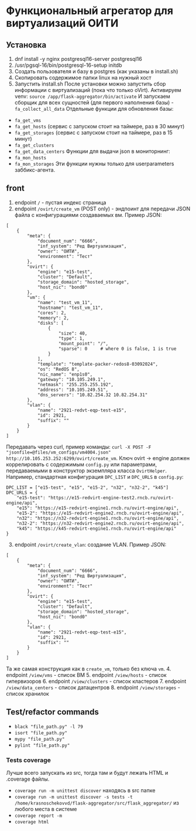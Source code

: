 # Функциональный агрегатор для виртуализаций ОИТИ
## Установка
1. dnf install -y nginx postgresql16-server postgresql16
2. /usr/pgsql-16/bin/postgresql-16-setup initdb
3. Создать пользователя и базу в postgres (как указаны в install.sh)
4. Скопировать содержимое папки linux на нужный хост
5. Запустить install.sh
После установки можно запустить сбор информации с виртуализаций (пока что только oVirt). Активируем venv:
`source /app/flask-aggregator/bin/activate`
И запускаем сборщик для всех сущностей (для первого наполнения базы) - `fa_collect_all_data`
Отдельные функции для обновления базы:
 - `fa_get_vms`
 - `fa_get_hosts` (сервис с запуском стоит на таймере, раз в 30 минут)
 - `fa_get_storages` (сервис с запуском стоит на таймере, раз в 15 минут)
 - `fa_get_clusters`
 - `fa_get_data_centers`
Функции для выдачи json в мониторнинг:
 - `fa_mon_hosts`
 - `fa_mon_storages`
Эти функции нужны только для userparameters заббикс-агента.
## front
1. endpoint `/` - пустая индекс страница
2. endpoint `/ovirt/create_vm` (POST only) - эндпоинт для передачи JSON файла с конфигурациями создаваемых вм. Пример JSON:
```
[
    {
        "meta": {
            "document_num": "6666",
            "inf_system": "Ред Виртуализация",
            "owner": "ОИТИ",
            "environment": "Тест"
        },
        "ovirt": {
            "engine": "e15-test",
            "cluster": "Default",
            "storage_domain": "hosted_storage",
            "host_nic": "bond0"
        },
        "vm": {
            "name": "test_vm_11",
            "hostname": "test_vm_11",
            "cores": 2,
            "memory": 2,
            "disks": [
                {
                    "size": 40,
                    "type": 1,
                    "mount_point": "/",
                    "sparse": 0     # where 0 is false, 1 is true
                }
            ],
            "template": "template-packer-redos8-03092024",
            "os": "RedOS 8",
            "nic_name": "enp1s0",
            "gateway": "10.105.249.1",
            "netmask": "255.255.255.192",
            "address": "10.105.249.51",
            "dns_servers": "10.82.254.32 10.82.254.31"
        },
        "vlan": {
            "name": "2921-redvt-eqp-test-e15",
            "id": 2921,
            "suffix": ""
        }
    }
]
```
Передавать через curl, пример команды: `curl -X POST -F "jsonfile=@files/vm_configs/vm4004.json" http://10.105.253.252:6299/ovirt/create_vm`.
Ключ ovirt -> engine должен коррелировать с содержимым `config.py` или параметрами, передаваемыми в конструктор экземпляра класса `OvirtHelper`. 
Например, стандартная конфигурация `DPC_LIST` и `DPC_URLS` в `config.py`:
```
DPC_LIST = ["e15-test", "e15", "e15-2", "n32", "n32-2", "k45"]
DPC_URLS = {
    "e15-test": "https://e15-redvirt-engine-test2.rncb.ru/ovirt-engine/api",
    "e15": "https://e15-redvirt-engine1.rncb.ru/ovirt-engine/api",
    "e15-2": "https://e15-redvirt-engine2.rncb.ru/ovirt-engine/api",
    "n32": "https://n32-redvirt-engine1.rncb.ru/ovirt-engine/api",
    "n32-2": "https://n32-redvirt-engine2.rncb.ru/ovirt-engine/api",
    "k45": "https://k45-redvirt-engine1.rncb.ru/ovirt-engine/api"
}
```
3. endpoint `/ovirt/create_vlan`: создание VLAN. Пример JSON:
```
[
    {
        "meta": {
            "document_num": "6666",
            "inf_system": "Ред Виртуализация",
            "owner": "ОИТИ",
            "environment": "Тест"
        },
        "ovirt": {
            "engine": "e15-test",
            "cluster": "Default",
            "storage_domain": "hosted_storage",
            "host_nic": "bond0"
        },
        "vlan": {
            "name": "2921-redvt-eqp-test-e15",
            "id": 2921,
            "suffix": ""
        }
    }
]
```
Та же самая конструкция как в `create_vm`, только без ключа `vm`.
4. endpoint `/view/vms` - список ВМ
5. endpoint `/view/hosts` - список гипервизоров
6. endpoint `/view/clusters` - список кластеров
7. endpoint `/view/data_centers` - список датацентров
8. endpoint `/view/storages` - список хранилок

## Test/refactor commands
- `black "file_path.py" -l 79`
- `isort "file_path.py"`
- `mypy "file_path.py"`
- `pylint "file_path.py"`
### Tests coverage
Лучше всего запускать из src, тогда там и будут лежать HTML и .coverage файлы.
- `coverage run -m unittest discover` находясь в src папке
- `coverage run -m unittest discover -s tests -t /home/krasnoschekovvd/flask-aggregator/src/flask_aggregator/` из любого места в системе
- `coverage report -m`
- `coverage html`